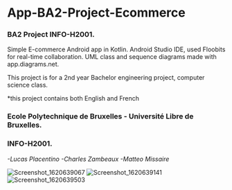 # App-BA2-Project-Ecommerce
### **BA2 Project INFO-H2001.**
Simple E-commerce Android app in Kotlin.
Android Studio IDE, used Floobits for real-time collaboration.
UML class and sequence diagrams made with app.diagrams.net.

This project is for a 2nd year Bachelor engineering project, computer science class.

*this project contains both English and French
### **Ecole Polytechnique de Bruxelles - Université Libre de Bruxelles.**
### INFO-H2001.

_-Lucas Placentino
-Charles Zambeaux
-Matteo Missaire_

![Screenshot_1620639067](https://user-images.githubusercontent.com/23436953/126474762-cec6eb6c-f802-4480-a246-b4d64bc8b354.png)
![Screenshot_1620639141](https://user-images.githubusercontent.com/23436953/126474766-787c65e6-df82-4cfd-bf48-3b2db07cd38d.png)
![Screenshot_1620639503](https://user-images.githubusercontent.com/23436953/126474769-a31b13c0-b80c-4b61-aff1-3e5d470b2187.png)
